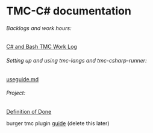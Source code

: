 # TMC-C# documentation

###### Backlogs and work hours:
[C# and Bash TMC Work Log](https://docs.google.com/spreadsheets/d/1Rt5mwHxZ2K8hD5x_bWhNBSTf3l27u-j-_Dcka2V3l10/edit?usp=sharing)

###### Setting up and using tmc-langs and tmc-csharp-runner:
[useguide.md](https://github.com/TMC-C/tmcc-documentation/blob/master/useguide.md)

###### Project:
[Definition of Done](https://github.com/TMC-C/tmcc-documentation/blob/master/definitionofdone.md)



burger tmc plugin [guide](https://github.com/TMC-C/tmcc-documentation/blob/master/tmcpluginguide.md) (delete this later)
